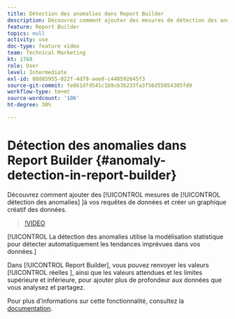 ```yaml
---
title: Détection des anomalies dans Report Builder
description: Découvrez comment ajouter des mesures de détection des anomalies à vos requêtes de données et créer un graphique créatif des données.
feature: Report Builder
topics: null
activity: use
doc-type: feature video
team: Technical Marketing
kt: 1768
role: User
level: Intermediate
exl-id: 80d85955-022f-4d79-aee8-c440592645f3
source-git-commit: fe861dfd541c1b9cb3b233fa3f56d55054305fd9
workflow-type: tm+mt
source-wordcount: '106'
ht-degree: 30%

---
```


# Détection des anomalies dans Report Builder {#anomaly-detection-in-report-builder}

Découvrez comment ajouter des [!UICONTROL mesures de [!UICONTROL  détection des anomalies] ]à vos requêtes de données et créer un graphique créatif des données.

>[!VIDEO](https://video.tv.adobe.com/v/23543/?quality=12)

[!UICONTROL La détection des anomalies utilise la modélisation statistique pour détecter automatiquement les tendances imprévues dans vos données.]

Dans [!UICONTROL Report Builder], vous pouvez renvoyer les valeurs [!UICONTROL réelles ], ainsi que les valeurs attendues et les limites supérieure et inférieure, pour ajouter plus de profondeur aux données que vous analysez et partagez.

Pour plus dʼinformations sur cette fonctionnalité, consultez la [documentation](https://experienceleague.adobe.com/docs/analytics/analyze/analysis-workspace/virtual-analyst/anomaly-detection/statistics-anomaly-detection.html?lang=en).
